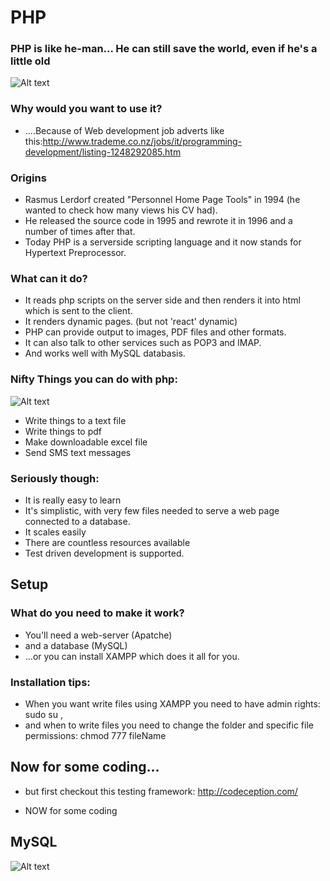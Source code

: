 # PHP
### PHP is like he-man... He can still save the world, even if he's a little old
![Alt text](http://2.bp.blogspot.com/_qObMt4WUTBs/SUNjAW3ngZI/AAAAAAAAATk/6CYwDQ0sEfc/s400/adam-he-man.gif)

### Why would you want to use it?
* ....Because of Web development job adverts like this:http://www.trademe.co.nz/jobs/it/programming-development/listing-1248292085.htm

### Origins
* Rasmus Lerdorf created "Personnel Home Page Tools" in 1994 (he wanted to check how many views his CV had).
* He released the source code in 1995 and rewrote it in 1996 and a number of times after that.
* Today PHP is a serverside scripting language and it now stands for Hypertext Preprocessor.

### What can it do?
* It reads php scripts on the server side and then renders it into html which is sent to the client.
* It renders dynamic pages. (but not 'react' dynamic)
* PHP can provide output to images, PDF files and other formats.
* It can also talk to other services such as POP3 and IMAP.
* And works well with MySQL databasis.



### Nifty Things you can do with php:
![Alt text](https://media1.giphy.com/media/uv0vUnOnGTivK/200_s.gif)

* Write things to a text file
* Write things to pdf
* Make downloadable excel file
* Send SMS text messages

### Seriously though:
* It is really easy to learn
* It's simplistic, with very few files needed to serve a web page connected to a database.
* It scales easily
* There are countless resources available
* Test driven development is supported.

## Setup
### What do you need to make it work?
* You'll need a web-server (Apatche)
* and a database (MySQL)
* ...or you can install XAMPP which does it all for you.

### Installation tips:
* When you want write files using XAMPP you need to have admin rights: sudo su ,
* and when to write files you need to change the folder and specific file permissions: chmod 777 fileName

## Now for some coding...
* but first checkout this testing framework: http://codeception.com/

* NOW for some coding



## MySQL
![Alt text](https://gbatemp.net/attachments/wait-a-minute-jpg.63089/)
